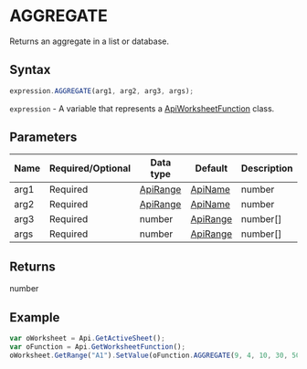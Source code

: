 # AGGREGATE

Returns an aggregate in a list or database.

## Syntax

```javascript
expression.AGGREGATE(arg1, arg2, arg3, args);
```

`expression` - A variable that represents a [ApiWorksheetFunction](../ApiWorksheetFunction.md) class.

## Parameters

| **Name** | **Required/Optional** | **Data type** | **Default** | **Description** |
| ------------- | ------------- | ------------- | ------------- | ------------- |
| arg1 | Required | [ApiRange](../../ApiRange/ApiRange.md) | [ApiName](../../ApiName/ApiName.md) | number |  | A numeric value that specifies which function to use: **1** - AVERAGE, **2** - COUNT, **3** - COUNTA, **4** - MAX, **5** - MIN, **6** - PRODUCT, **7** - STDEV.S, **8** - STDEV.P, **9** - SUM, **10** - VAR.S, **11** - VAR.P, **12** - MEDIAN, **13** - MODE.SNGL, **14** - LARGE, **15** - SMALL, **16** - PERCENTILE.INC, **17** - QUARTILE.INC, **18** - PERCENTILE.EXC, **19** - QUARTILE.EXC. |
| arg2 | Required | [ApiRange](../../ApiRange/ApiRange.md) | [ApiName](../../ApiName/ApiName.md) | number |  | A numeric value that specifies which values should be ignored: **0** or omitted - nested SUBTOTAL and AGGREGATE functions, **1** - hidden rows, nested SUBTOTAL and AGGREGATE functions, **2** - error values, nested SUBTOTAL and AGGREGATE functions, **3** - hidden rows, error values, nested SUBTOTAL and AGGREGATE functions, **4** - nothing, **5** - hidden rows, **6** - error values, **7** - hidden rows and error values. |
| arg3 | Required | number | [ApiRange](../../ApiRange/ApiRange.md) | number[] |  | The first numeric value for which the aggregate value will be returned. |
| args | Required | number | [ApiRange](../../ApiRange/ApiRange.md) | number[] |  | Up to 253 numeric values or a range of cells containing the values for which the aggregate value will be returned. Arguments can be numbers, ranges, or arrays of numbers. |

## Returns

number

## Example



```javascript
var oWorksheet = Api.GetActiveSheet();
var oFunction = Api.GetWorksheetFunction();
oWorksheet.GetRange("A1").SetValue(oFunction.AGGREGATE(9, 4, 10, 30, 50, 5));
```
